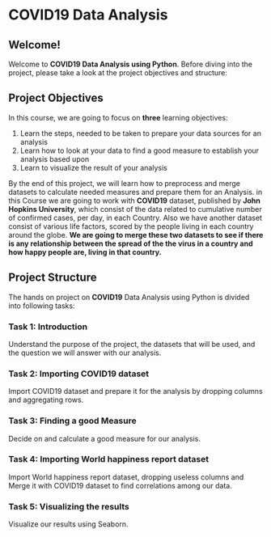 # COVID19 Data Analysis

## Welcome!
Welcome to **COVID19 Data Analysis using Python**. Before diving into the project, please take a look at the project objectives and structure:

## Project Objectives
In this course, we are going to focus on **three** learning objectives:

1. Learn the steps, needed to be taken to prepare your data sources for an analysis
2. Learn how to look at your data to find a good measure to establish your analysis based upon
3. Learn to visualize the result of your analysis

By the end of this project, we will learn how to preprocess and merge datasets to calculate needed measures and prepare them for an Analysis. in this Course we are going to work with **COVID19** dataset, published by **John Hopkins University**, which consist of the data related to cumulative number of confirmed cases, per day, in each Country. Also we have another dataset consist of various life factors, scored by the people living in each country around the globe. **We are going to merge these two datasets to see if there is any relationship between the spread of the the virus in a country and how happy people are, living in that country.**

## Project Structure
The hands on project on **COVID19** Data Analysis using Python is divided into following tasks:

### Task 1: Introduction
Understand the purpose of the project, the datasets that will be used, and the question we will answer with our analysis.

### Task 2: Importing COVID19 dataset
Import COVID19 dataset and prepare it for the analysis by dropping columns and aggregating rows.

### Task 3: Finding a good Measure
Decide on and calculate a good measure for our analysis.

### Task 4: Importing World happiness report dataset
Import World happiness report dataset, dropping useless columns and Merge it with COVID19 dataset to find correlations among our data.

### Task 5: Visualizing the results
Visualize our results using Seaborn.



